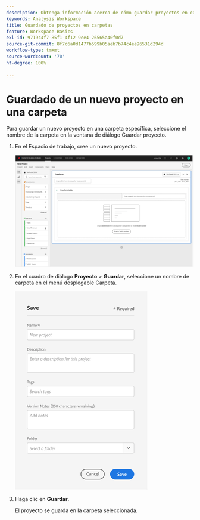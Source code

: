```yaml
---
description: Obtenga información acerca de cómo guardar proyectos en carpetas en el Espacio de trabajo
keywords: Analysis Workspace
title: Guardado de proyectos en carpetas
feature: Workspace Basics
exl-id: 9719c4f7-85f1-4f12-9ee4-26565a40f0d7
source-git-commit: 8f7c6a0d1477b599b05aeb7b74c4ee96531d294d
workflow-type: tm+mt
source-wordcount: '70'
ht-degree: 100%

---
```


# Guardado de un nuevo proyecto en una carpeta

Para guardar un nuevo proyecto en una carpeta específica, seleccione el nombre de la carpeta en la ventana de diálogo Guardar proyecto.

1. En el Espacio de trabajo, cree un nuevo proyecto.

   ![](/help/analyze/analysis-workspace/build-workspace-project/assets/save-to-folder1.png)

1. En el cuadro de diálogo **Proyecto** > **Guardar**, seleccione un nombre de carpeta en el menú desplegable Carpeta.

   ![](/help/analyze/analysis-workspace/build-workspace-project/assets/save-to-folder2.png)

1. Haga clic en **Guardar**.

   El proyecto se guarda en la carpeta seleccionada.

